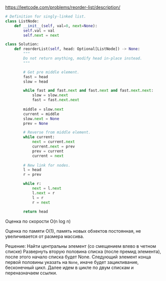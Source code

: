 https://leetcode.com/problems/reorder-list/description/

```python
# Definition for singly-linked list.
class ListNode:
    def __init__(self, val=0, next=None):
        self.val = val
        self.next = next

class Solution:
    def reorderList(self, head: Optional[ListNode]) -> None:
        """
        Do not return anything, modify head in-place instead.
        """

        # Get pre middle element.
        fast = head
        slow = head

        while fast and fast.next and fast.next and fast.next.next:
            slow = slow.next
            fast = fast.next.next
        
        middle = slow.next
        current = middle
        slow.next = None
        prev = None

        # Reverse from middle element.
        while current:
            next = current.next
            current.next = prev
            prev = current
            current = next
        
        # New link for nodes.
        l = head
        r = prev

        while r:
            next = l.next
            l.next = r
            l = r
            r = next
        
        return head
```

Оценка по скорости O(n log n)

Оценка по памяти O(1), память новых обхектов постоянная, 
не увеличивается от размера массива.

Решение:
Найти центральны элемент (со смещением влево в четном списке)
Развернуть вторую половина списка (после премид элемента), после этого начало списка будет None. 
Следующий элемент конца первой половины указать на `None`, иначе будет зацикливание, бесконечный цикл.
Далее идем в цикле по двум спискам и переназначаем ссылки.
